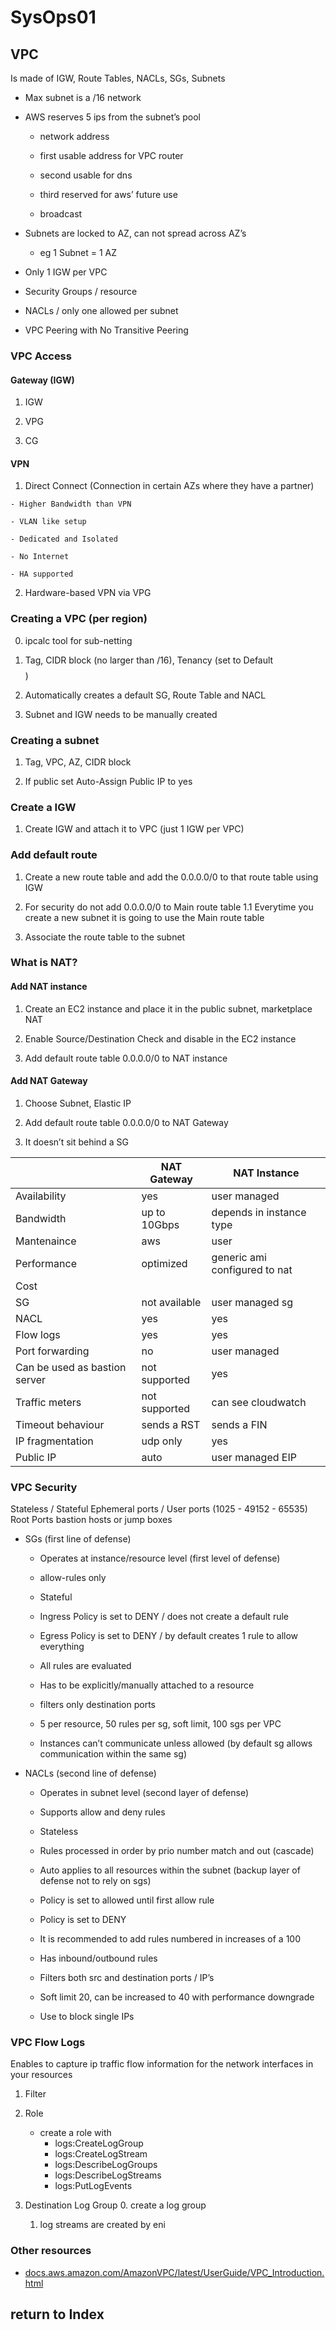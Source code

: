 # SysOps01

## VPC

Is made of IGW, Route Tables, NACLs, SGs, Subnets

- Max subnet is a /16 network

- AWS reserves 5 ips from the subnet’s pool

    - network address

    - first usable address for VPC router

    - second usable for dns

    - third reserved for aws’ future use

    - broadcast

- Subnets are locked to AZ, can not spread across AZ’s

    - eg 1 Subnet = 1 AZ

- Only 1 IGW per VPC

- Security Groups / resource

- NACLs / only one allowed per subnet

- VPC Peering with No Transitive Peering

### VPC Access

#### Gateway (IGW)

  1. IGW

  2. VPG

  3. CG

#### VPN

  1. Direct Connect (Connection in certain AZs where they have a partner)

    - Higher Bandwidth than VPN

    - VLAN like setup

    - Dedicated and Isolated

    - No Internet

    - HA supported

 2. Hardware-based VPN via VPG

### Creating a VPC (per region)

0. ipcalc tool for sub-netting

1. Tag, CIDR block (no larger than /16), Tenancy (set to Default $$$$)

2. Automatically creates a default SG, Route Table and NACL

3. Subnet and IGW needs to be manually created

### Creating a subnet

1. Tag, VPC, AZ, CIDR block

2. If public set Auto-Assign Public IP to yes

### Create a IGW

1. Create IGW and attach it to VPC (just 1 IGW per VPC)

### Add default route

1. Create a new route table and add the 0.0.0.0/0 to that route table using IGW

2. For security do not add 0.0.0.0/0 to Main route table 1.1 Everytime you create a new subnet it is going to use the Main route table

3. Associate the route table to the subnet

### What is NAT?

#### Add NAT instance

1. Create an EC2 instance and place it in the public subnet, marketplace NAT

2. Enable Source/Destination Check and disable in the EC2 instance

3. Add default route table 0.0.0.0/0 to NAT instance

#### Add NAT Gateway

1. Choose Subnet, Elastic IP

2. Add default route table 0.0.0.0/0 to NAT Gateway

3. It doesn’t sit behind a SG

|| NAT Gateway | NAT Instance | 
|---|---|---|
| Availability | yes | user managed |
| Bandwidth | up to 10Gbps | depends in instance type |
| Mantenaince | aws | user | 
| Performance | optimized | generic ami configured to nat |
| Cost | | |
| SG | not available | user managed sg |
| NACL | yes | yes |
| Flow logs | yes | yes |
| Port forwarding | no | user managed | 
| Can be used as bastion server | not supported | yes |
| Traffic meters | not supported | can see cloudwatch |
| Timeout behaviour | sends a RST | sends a FIN | 
| IP fragmentation | udp only | yes |
| Public IP | auto | user managed EIP |

### VPC Security

Stateless / Stateful Ephemeral ports / User ports (1025 - 49152 - 65535) Root Ports bastion hosts or jump boxes

- SGs (first line of defense)

    - Operates at instance/resource level (first level of defense)

    - allow-rules only

    - Stateful

    - Ingress Policy is set to DENY / does not create a default rule

    - Egress Policy is set to DENY / by default creates 1 rule to allow everything

    - All rules are evaluated

    - Has to be explicitly/manually attached to a resource

    - filters only destination ports

    - 5 per resource, 50 rules per sg, soft limit, 100 sgs per VPC

    - Instances can’t communicate unless allowed (by default sg allows communication within the same sg)

- NACLs (second line of defense)

    - Operates in subnet level (second layer of defense)

    - Supports allow and deny rules

    - Stateless

    - Rules processed in order by prio number match and out (cascade)

    - Auto applies to all resources within the subnet (backup layer of defense not to rely on sgs)

    - Policy is set to allowed until first allow rule

    - Policy is set to DENY

    - It is recommended to add rules numbered in increases of a 100

    - Has inbound/outbound rules

    - Filters both src and destination ports / IP’s

    - Soft limit 20, can be increased to 40 with performance downgrade

    - Use to block single IPs

### VPC Flow Logs

Enables to capture ip traffic flow information for the network interfaces in your resources

1. Filter

2. Role

    - create a role with
        * logs:CreateLogGroup
        * logs:CreateLogStream
        * logs:DescribeLogGroups
        * logs:DescribeLogStreams
        * logs:PutLogEvents

9. Destination Log Group
    0. create a log group
    1. log streams are created by eni

### Other resources

- [docs.aws.amazon.com/AmazonVPC/latest/UserGuide/VPC_Introduction.html](http://docs.aws.amazon.com/AmazonVPC/latest/UserGuide/VPC_Introduction.html)

## return to Index

